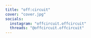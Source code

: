 ```yaml
---
title: "off:circuit"
cover: "cover.jpg"
socials:
  instagram: "offcircuit.offcircuit"
  threads: "@offcircuit.offcircuit"
---
```

